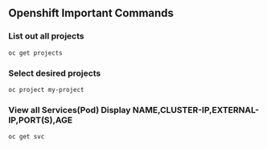 ## Openshift Important Commands

### List out all projects
```oc get projects```

### Select desired projects
```oc project my-project```

### View all Services(Pod) Display NAME,CLUSTER-IP,EXTERNAL-IP,PORT(S),AGE
```oc get svc```
